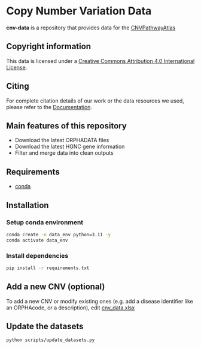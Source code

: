 # Copy Number Variation Data 

**cnv-data** is a repository that provides data for the [CNVPathwayAtlas](https://github.com/CNVPathwayAtlas/cnv-website)

## Copyright information
This data is licensed under a [Creative Commons Attribution 4.0 International License](https://creativecommons.org/licenses/by/4.0/).

## Citing
For complete citation details of our work or the data resources we used, please refer to the [Documentation](https://cnvpathwayatlas.github.io/cnv-website/documentation/#how-to-cite).

## Main features of this repository

- Download the latest ORPHADATA files
- Download the latest HGNC gene information
- Filter and merge data into clean outputs

## Requirements
- [conda](https://docs.conda.io/en/latest/)

## Installation

### Setup conda environment
```sh
conda create -n data_env python=3.11 -y
conda activate data_env
```

### Install dependencies
```sh
pip install -r requirements.txt
```

## Add a new CNV (optional)
To add a new CNV or modify existing ones (e.g. add a disease identifier like an ORPHAcode, or a description), edit [cnv_data.xlsx](cnv-data/input/cnv_data.xlsx)

## Update the datasets
```sh
python scripts/update_datasets.py
```
